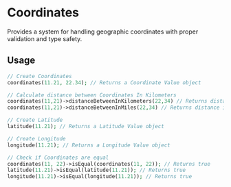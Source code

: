 # Coordinates

Provides a system for handling geographic coordinates with proper validation and type safety.

## Usage

```php
// Create Coordinates
coordinates(11.21, 22.34); // Returns a Coordinate Value object

// Calculate distance between Coordinates In Kilometers
coordinates(11,21)->distanceBetweenInKilometers(22,34) // Returns distance in kilometers
coordinates(11,21)->distanceBetweenInMiles(22,34) // Returns distance in miles

// Create Latitude
latitude(11.21); // Returns a Latitude Value object

// Create Longitude
longitude(11.21); // Returns a Longitude Value object

// Check if Coordinates are equal
coordinates(11, 22)->isEqual(coordinates(11, 22)); // Returns true
latitude(11.21)->isEqual(latitude(11.21)); // Returns true
longitude(11.21)->isEqual(longitude(11.21)); // Returns true
```